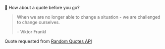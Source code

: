 📣 How about a quote before you go?

> When we are no longer able to change a situation - we are challenged to change ourselves.
>
> <p>- Viktor Frankl</p>

Quote requested from [Random Quotes API](https://github.com/lukePeavey/quotable)
